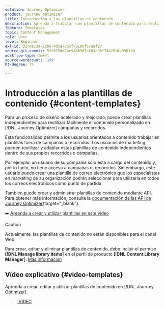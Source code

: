 ```yaml
---
solution: Journey Optimizer
product: journey optimizer
title: Introducción a las plantillas de contenido
description: Aprenda a trabajar con plantillas de contenido para reutilizar contenido en campañas y recorridos de Journey Optimizer
feature: Templates
topic: Content Management
role: User
level: Beginner
exl-id: 327de13a-1c99-4d5e-86cf-8180fb7aaf23
source-git-commit: 59c675dd2ac94b6967cfb3a93f74b2016a090190
workflow-type: tm+mt
source-wordcount: '199'
ht-degree: 7%

---
```



# Introducción a las plantillas de contenido {#content-templates}

Para un proceso de diseño acelerado y mejorado, puede crear plantillas independientes para reutilizar fácilmente el contenido personalizado en [!DNL Journey Optimizer] campañas y recorridos.

Esta funcionalidad permite a los usuarios orientados a contenido trabajar en plantillas fuera de campañas o recorridos. Los usuarios de marketing pueden reutilizar y adaptar estas plantillas de contenido independientes dentro de sus propios recorridos o campañas.

<!--![](../rn/assets/do-not-localize/content-template.gif)-->

Por ejemplo: un usuario de su compañía solo está a cargo del contenido y, por lo tanto, no tiene acceso a campañas ni recorridos. Sin embargo, este usuario puede crear una plantilla de correo electrónico que los especialistas en marketing de su organización podrán seleccionar para utilizarla en todos los correos electrónicos como punto de partida.

También puede crear y administrar plantillas de contenido mediante API. Para obtener más información, consulte la [documentación de las API de Journey Optimizer](https://developer.adobe.com/journey-optimizer-apis/references/content/){target="_blank"}.

➡️ [Aprenda a crear y utilizar plantillas en este vídeo](#video-templates)

>[!CAUTION]
>
>Actualmente, las plantillas de contenido no están disponibles para el canal Web.
>
>Para crear, editar y eliminar plantillas de contenido, debe incluir el permiso **[!DNL Manage library items]** en el perfil de producto **[!DNL Content Library Manager]**. [Más información](../administration/ootb-product-profiles.md#content-library-manager)

## Vídeo explicativo {#video-templates}

Aprenda a crear, editar y utilizar plantillas de contenido en [!DNL Journey Optimizer].

>[!VIDEO](https://video.tv.adobe.com/v/3413743/?quality=12)
